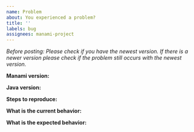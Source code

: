 ```yaml
---
name: Problem
about: You experienced a problem?
title: ''
labels: bug
assignees: manami-project
---
```


_Before posting: Please check if you have the newest version. If there is a newer version please check if the problem still occurs with the newest version._

**Manami version:**

**Java version:**

**Steps to reproduce:**

**What is the current behavior:**

**What is the expected behavior:**